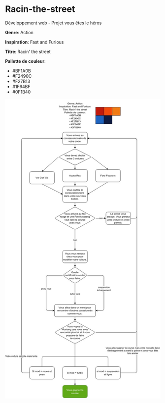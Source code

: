 # Racin-the-street
Développement web - Projet vous êtes le héros

**Genre**: Action

**Inspiration**: Fast and Furious

**Titre**: Racin' the street

**Pallette de couleur**:
- #BF1A0B
- #F2490C
- #F27B13
- #1F64BF
- #0F1B40

<img src="assets/images/labelle_matis_ps1.1 (1).jpg">
